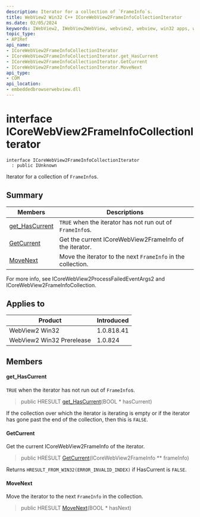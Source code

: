 ```yaml
---
description: Iterator for a collection of `FrameInfo`s.
title: WebView2 Win32 C++ ICoreWebView2FrameInfoCollectionIterator
ms.date: 02/05/2024
keywords: IWebView2, IWebView2WebView, webview2, webview, win32 apps, win32, edge, ICoreWebView2, ICoreWebView2Controller, browser control, edge html, ICoreWebView2FrameInfoCollectionIterator
topic_type: 
- APIRef
api_name:
- ICoreWebView2FrameInfoCollectionIterator
- ICoreWebView2FrameInfoCollectionIterator.get_HasCurrent
- ICoreWebView2FrameInfoCollectionIterator.GetCurrent
- ICoreWebView2FrameInfoCollectionIterator.MoveNext
api_type:
- COM
api_location:
- embeddedbrowserwebview.dll
---
```


# interface ICoreWebView2FrameInfoCollectionIterator

```
interface ICoreWebView2FrameInfoCollectionIterator
  : public IUnknown
```

Iterator for a collection of `FrameInfo`s.

## Summary

 Members                        | Descriptions
--------------------------------|---------------------------------------------
[get_HasCurrent](#get_hascurrent) | `TRUE` when the iterator has not run out of `FrameInfo`s.
[GetCurrent](#getcurrent) | Get the current ICoreWebView2FrameInfo of the iterator.
[MoveNext](#movenext) | Move the iterator to the next `FrameInfo` in the collection.

For more info, see ICoreWebView2ProcessFailedEventArgs2 and ICoreWebView2FrameInfoCollection.

## Applies to

Product                         | Introduced
--------------------------------|---------------------------------------------
WebView2 Win32            |    1.0.818.41
WebView2 Win32 Prerelease |    1.0.824

## Members

#### get_HasCurrent

`TRUE` when the iterator has not run out of `FrameInfo`s.

> public HRESULT [get_HasCurrent](#get_hascurrent)(BOOL * hasCurrent)

If the collection over which the iterator is iterating is empty or if the iterator has gone past the end of the collection, then this is `FALSE`.

#### GetCurrent

Get the current ICoreWebView2FrameInfo of the iterator.

> public HRESULT [GetCurrent](#getcurrent)(ICoreWebView2FrameInfo ** frameInfo)

Returns `HRESULT_FROM_WIN32(ERROR_INVALID_INDEX)` if HasCurrent is `FALSE`.

#### MoveNext

Move the iterator to the next `FrameInfo` in the collection.

> public HRESULT [MoveNext](#movenext)(BOOL * hasNext)

